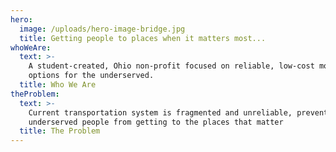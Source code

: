 ```yaml
---
hero:
  image: /uploads/hero-image-bridge.jpg
  title: Getting people to places when it matters most...
whoWeAre:
  text: >-
    A student-created, Ohio non-profit focused on reliable, low-cost mobility
    options for the underserved.
  title: Who We Are
theProblem:
  text: >-
    Current transportation system is fragmented and unreliable, preventing
    underserved people from getting to the places that matter
  title: The Problem
---
```


